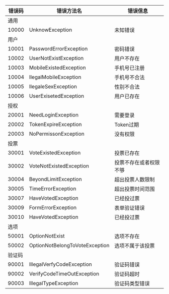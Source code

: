 错误码|错误方法名|错误信息
-----|---------|---------
|通用
|10000|UnknowException|未知错误
|用户
|10001|PasswordErrorException|密码错误
|10002|UserNotExistException|用户不存在
|10003|MobileExistedException|手机号已注册
|10004|IlegalMobileException|手机号不合法
|10005|IlegaleSexException|性别不合法
|10006|UserExisetedException|用户已存在
|授权 
|20001|NeedLoginException|需要登录
|20002|TokenExpireException|Token过期
|20003|NoPermissonException|没有权限
|投票
|30001|VoteExistedException|投票已存在
|30002|VoteNotExistedException|投票不存在或者权限不够
|30004|BeyondLimitException|超出投票人数限制
|30005|TimeErrorException|超出投票时间范围
|30007|HaveVotedException|已经投过票
|30009|FormErrorException|表单验证错误
|30010|HaveVotedException|已经投过票
|选项
|50001|OptionNotExist|选项不存在
|50002|OptionNotBelongToVoteException|选项不属于该投票
|验证码
|90001|IllegalVerfyCodeException|验证码错误
|90002|VerifyCodeTimeOutException|验证码超时
|90003|IllegalTypeException|验证码类型错误
